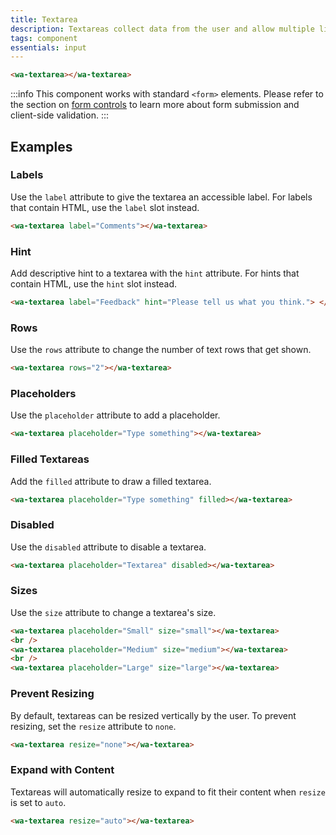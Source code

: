 ```yaml
---
title: Textarea
description: Textareas collect data from the user and allow multiple lines of text.
tags: component
essentials: input
---
```


```html {.example}
<wa-textarea></wa-textarea>
```

:::info
This component works with standard `<form>` elements. Please refer to the section on [form controls](/docs/form-controls) to learn more about form submission and client-side validation.
:::

## Examples

### Labels

Use the `label` attribute to give the textarea an accessible label. For labels that contain HTML, use the `label` slot instead.

```html {.example}
<wa-textarea label="Comments"></wa-textarea>
```

### Hint

Add descriptive hint to a textarea with the `hint` attribute. For hints that contain HTML, use the `hint` slot instead.

```html {.example}
<wa-textarea label="Feedback" hint="Please tell us what you think."> </wa-textarea>
```

### Rows

Use the `rows` attribute to change the number of text rows that get shown.

```html {.example}
<wa-textarea rows="2"></wa-textarea>
```

### Placeholders

Use the `placeholder` attribute to add a placeholder.

```html {.example}
<wa-textarea placeholder="Type something"></wa-textarea>
```

### Filled Textareas

Add the `filled` attribute to draw a filled textarea.

```html {.example}
<wa-textarea placeholder="Type something" filled></wa-textarea>
```

### Disabled

Use the `disabled` attribute to disable a textarea.

```html {.example}
<wa-textarea placeholder="Textarea" disabled></wa-textarea>
```

### Sizes

Use the `size` attribute to change a textarea's size.

```html {.example}
<wa-textarea placeholder="Small" size="small"></wa-textarea>
<br />
<wa-textarea placeholder="Medium" size="medium"></wa-textarea>
<br />
<wa-textarea placeholder="Large" size="large"></wa-textarea>
```

### Prevent Resizing

By default, textareas can be resized vertically by the user. To prevent resizing, set the `resize` attribute to `none`.

```html {.example}
<wa-textarea resize="none"></wa-textarea>
```

### Expand with Content

Textareas will automatically resize to expand to fit their content when `resize` is set to `auto`.

```html {.example}
<wa-textarea resize="auto"></wa-textarea>
```
